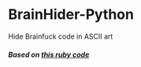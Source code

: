 # BrainHider-Python
Hide Brainfuck code in ASCII art

##### Based on [this ruby code](https://gist.github.com/jsrn/7302650)
